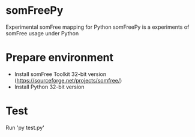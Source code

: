 # somFreePy

Experimental somFree mapping for Python
somFreePy is a experiments of somFree usage under Python

# Prepare environment

- Install somFree Toolkit 32-bit version (https://sourceforge.net/projects/somfree/)
- Install Python 32-bit version

# Test

Run 'py test.py'
